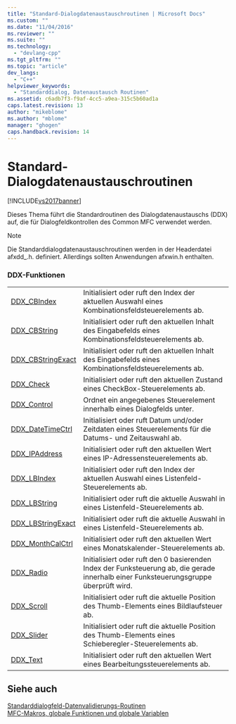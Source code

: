 ```yaml
---
title: "Standard-Dialogdatenaustauschroutinen | Microsoft Docs"
ms.custom: ""
ms.date: "11/04/2016"
ms.reviewer: ""
ms.suite: ""
ms.technology: 
  - "devlang-cpp"
ms.tgt_pltfrm: ""
ms.topic: "article"
dev_langs: 
  - "C++"
helpviewer_keywords: 
  - "Standarddialog, Datenaustausch Routinen"
ms.assetid: c6adb7f3-f9af-4cc5-a9ea-315c5b60ad1a
caps.latest.revision: 13
author: "mikeblome"
ms.author: "mblome"
manager: "ghogen"
caps.handback.revision: 14
---
```

# Standard-Dialogdatenaustauschroutinen
[!INCLUDE[vs2017banner](../../assembler/inline/includes/vs2017banner.md)]

Dieses Thema führt die Standardroutinen des Dialogdatenaustauschs \(DDX\) auf, die für Dialogfeldkontrollen des Common MFC verwendet werden.  
  
> [!NOTE]
>  Die Standarddialogdatenaustauschroutinen werden in der Headerdatei afxdd\_.h. definiert.  Allerdings sollten Anwendungen afxwin.h enthalten.  
  
### DDX\-Funktionen  
  
|||  
|-|-|  
|[DDX\_CBIndex](../Topic/DDX_CBIndex.md)|Initialisiert oder ruft den Index der aktuellen Auswahl eines Kombinationsfeldsteuerelements ab.|  
|[DDX\_CBString](../Topic/DDX_CBString.md)|Initialisiert oder ruft den aktuellen Inhalt des Eingabefelds eines Kombinationsfeldsteuerelements ab.|  
|[DDX\_CBStringExact](../Topic/DDX_CBStringExact.md)|Initialisiert oder ruft den aktuellen Inhalt des Eingabefelds eines Kombinationsfeldsteuerelements ab.|  
|[DDX\_Check](../Topic/DDX_Check.md)|Initialisiert oder ruft den aktuellen Zustand eines CheckBox\-Steuerelements ab.|  
|[DDX\_Control](../Topic/DDX_Control.md)|Ordnet ein angegebenes Steuerelement innerhalb eines Dialogfelds unter.|  
|[DDX\_DateTimeCtrl](../Topic/DDX_DateTimeCtrl.md)|Initialisiert oder ruft Datum und\/oder Zeitdaten eines Steuerelements für die Datums\- und Zeitauswahl ab.|  
|[DDX\_IPAddress](../Topic/DDX_IPAddress.md)|Initialisiert oder ruft den aktuellen Wert eines IP\-Adressensteuerelements ab.|  
|[DDX\_LBIndex](../Topic/DDX_LBIndex.md)|Initialisiert oder ruft den Index der aktuellen Auswahl eines Listenfeld\-Steuerelements ab.|  
|[DDX\_LBString](../Topic/DDX_LBString.md)|Initialisiert oder ruft die aktuelle Auswahl in eines Listenfeld\-Steuerelements ab.|  
|[DDX\_LBStringExact](../Topic/DDX_LBStringExact.md)|Initialisiert oder ruft die aktuelle Auswahl in eines Listenfeld\-Steuerelements ab.|  
|[DDX\_MonthCalCtrl](../Topic/DDX_MonthCalCtrl.md)|Initialisiert oder ruft den aktuellen Wert eines Monatskalender\-Steuerelements ab.|  
|[DDX\_Radio](../Topic/DDX_Radio.md)|Initialisiert oder ruft den 0 basierenden Index der Funksteuerung ab, die gerade innerhalb einer Funksteuerungsgruppe überprüft wird.|  
|[DDX\_Scroll](../Topic/DDX_Scroll.md)|Initialisiert oder ruft die aktuelle Position des Thumb\-Elements eines Bildlaufsteuer ab.|  
|[DDX\_Slider](../Topic/DDX_Slider.md)|Initialisiert oder ruft die aktuelle Position des Thumb\-Elements eines Schieberegler\-Steuerelements ab.|  
|[DDX\_Text](../Topic/DDX_Text.md)|Initialisiert oder ruft den aktuellen Wert eines Bearbeitungssteuerelements ab.|  
  
## Siehe auch  
 [Standarddialogfeld\-Datenvalidierungs\-Routinen](../../mfc/reference/standard-dialog-data-validation-routines.md)   
 [MFC\-Makros, globale Funktionen und globale Variablen](../../mfc/reference/mfc-macros-and-globals.md)